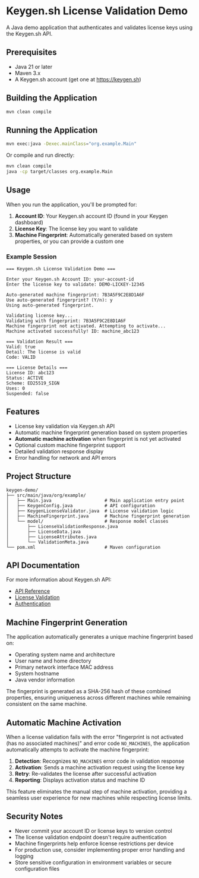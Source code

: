 # Keygen.sh License Validation Demo

A Java demo application that authenticates and validates license keys using the Keygen.sh API.

## Prerequisites

- Java 21 or later
- Maven 3.x
- A Keygen.sh account (get one at https://keygen.sh)

## Building the Application

```bash
mvn clean compile
```

## Running the Application

```bash
mvn exec:java -Dexec.mainClass="org.example.Main"
```

Or compile and run directly:

```bash
mvn clean compile
java -cp target/classes org.example.Main
```

## Usage

When you run the application, you'll be prompted for:

1. **Account ID**: Your Keygen.sh account ID (found in your Keygen dashboard)
2. **License Key**: The license key you want to validate
3. **Machine Fingerprint**: Automatically generated based on system properties, or you can provide a custom one

### Example Session

```
=== Keygen.sh License Validation Demo ===

Enter your Keygen.sh Account ID: your-account-id
Enter the license key to validate: DEMO-LICKEY-12345

Auto-generated machine fingerprint: 7B3A5F9C2E8D1A6F
Use auto-generated fingerprint? (Y/n): y
Using auto-generated fingerprint.

Validating license key...
Validating with fingerprint: 7B3A5F9C2E8D1A6F
Machine fingerprint not activated. Attempting to activate...
Machine activated successfully! ID: machine_abc123

=== Validation Result ===
Valid: true
Detail: The license is valid
Code: VALID

=== License Details ===
License ID: abc123
Status: ACTIVE
Scheme: ED25519_SIGN
Uses: 0
Suspended: false
```

## Features

- License key validation via Keygen.sh API
- Automatic machine fingerprint generation based on system properties
- **Automatic machine activation** when fingerprint is not yet activated
- Optional custom machine fingerprint support
- Detailed validation response display
- Error handling for network and API errors

## Project Structure

```
keygen-demo/
├── src/main/java/org/example/
│   ├── Main.java                    # Main application entry point
│   ├── KeygenConfig.java            # API configuration
│   ├── KeygenLicenseValidator.java  # License validation logic
│   ├── MachineFingerprint.java      # Machine fingerprint generation
│   └── model/                       # Response model classes
│       ├── LicenseValidationResponse.java
│       ├── LicenseData.java
│       ├── LicenseAttributes.java
│       └── ValidationMeta.java
└── pom.xml                          # Maven configuration
```

## API Documentation

For more information about Keygen.sh API:
- [API Reference](https://keygen.sh/docs/api/)
- [License Validation](https://keygen.sh/docs/api/licenses/)
- [Authentication](https://keygen.sh/docs/api/authentication/)

## Machine Fingerprint Generation

The application automatically generates a unique machine fingerprint based on:
- Operating system name and architecture
- User name and home directory
- Primary network interface MAC address
- System hostname
- Java vendor information

The fingerprint is generated as a SHA-256 hash of these combined properties, ensuring uniqueness across different machines while remaining consistent on the same machine.

## Automatic Machine Activation

When a license validation fails with the error "fingerprint is not activated (has no associated machines)" and error code `NO_MACHINES`, the application automatically attempts to activate the machine fingerprint:

1. **Detection**: Recognizes `NO_MACHINES` error code in validation response
2. **Activation**: Sends a machine activation request using the license key
3. **Retry**: Re-validates the license after successful activation
4. **Reporting**: Displays activation status and machine ID

This feature eliminates the manual step of machine activation, providing a seamless user experience for new machines while respecting license limits.

## Security Notes

- Never commit your account ID or license keys to version control
- The license validation endpoint doesn't require authentication
- Machine fingerprints help enforce license restrictions per device
- For production use, consider implementing proper error handling and logging
- Store sensitive configuration in environment variables or secure configuration files